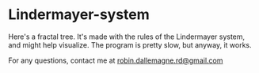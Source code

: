 # Lindermayer-system
Here's a fractal tree. It's made with the rules of the Lindermayer system, and might help visualize. 
The program is pretty slow, but anyway, it works.

For any questions, contact me at robin.dallemagne.rd@gmail.com
